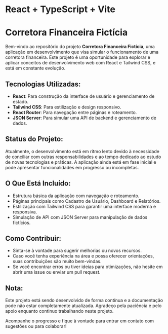 # React + TypeScript + Vite

# Corretora Financeira Fictícia

Bem-vindo ao repositório do projeto **Corretora Financeira Fictícia**, uma aplicação em desenvolvimento que visa simular o funcionamento de uma corretora financeira. Este projeto é uma oportunidade para explorar e aplicar conceitos de desenvolvimento web com React e Tailwind CSS, e está em constante evolução.

## Tecnologias Utilizadas:
- **React**: Para construção da interface de usuário e gerenciamento de estado.
- **Tailwind CSS**: Para estilização e design responsivo.
- **React Router**: Para navegação entre páginas e roteamento.
- **JSON Server**: Para simular uma API de backend e gerenciamento de dados.

## Status do Projeto:
Atualmente, o desenvolvimento está em ritmo lento devido à necessidade de conciliar com outras responsabilidades e ao tempo dedicado ao estudo de novas tecnologias e práticas. A aplicação ainda está em fase inicial e pode apresentar funcionalidades em progresso ou incompletas.

## O Que Está Incluído:
- Estrutura básica da aplicação com navegação e roteamento.
- Páginas principais como Cadastro de Usuário, Dashboard e Relatórios.
- Estilização com Tailwind CSS para garantir uma interface moderna e responsiva.
- Simulação de API com JSON Server para manipulação de dados fictícios.

## Como Contribuir:
- Sinta-se à vontade para sugerir melhorias ou novos recursos.
- Caso você tenha experiência na área e possa oferecer orientações, suas contribuições são muito bem-vindas.
- Se você encontrar erros ou tiver ideias para otimizações, não hesite em abrir uma issue ou enviar um pull request.

## Nota:
Este projeto está sendo desenvolvido de forma contínua e a documentação pode não estar completamente atualizada. Agradeço pela paciência e pelo apoio enquanto continuo trabalhando neste projeto.

Acompanhe o progresso e fique à vontade para entrar em contato com sugestões ou para colaborar!
